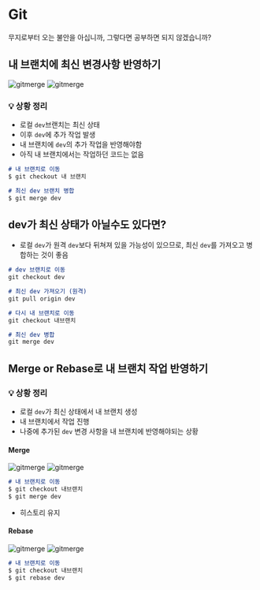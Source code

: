 # Git
무지로부터 오는 불안을 아십니까, 그렇다면 공부하면 되지 않겠습니까?<br>

## 내 브랜치에 최신 변경사항 반영하기

![gitmerge](git1.png)
![gitmerge](git2.png)

### 💡 상황 정리
- 로컬 <code>dev</code>브랜치는 최신 상태 
- 이후 <code>dev</code>에 추가 작업 발생
- 내 브랜치에 <code>dev</code>의 추가 작업을 반영해야함
- 아직 내 브랜치에서는 작업하던 코드는 없음

```md
# 내 브랜치로 이동
$ git checkout 내 브랜치

# 최신 dev 브랜치 병합
$ git merge dev
```

## dev가 최신 상태가 아닐수도 있다면?
- 로컬 <code>dev</code>가 원격 <code>dev</code>보다 뒤쳐져 있을 가능성이 있으므로, 최신 <code>dev</code>를 가져오고 병합하는 것이 좋음

```md
# dev 브랜치로 이동
git checkout dev

# 최신 dev 가져오기 (원격)
git pull origin dev

# 다시 내 브랜치로 이동
git checkout 내브랜치

# 최신 dev 병합
git merge dev
```

## Merge or Rebase로 내 브랜치 작업 반영하기

### 💡 상황 정리
- 로컬 <code>dev</code>가 최신 상태에서 내 브랜치 생성
- 내 브랜치에서 작업 진행
- 나중에 추가된 <code>dev</code> 변경 사항을 내 브랜치에 반영해야되는 상황

#### Merge 
![gitmerge](git5.png)
![gitmerge](git6.png)

```md
# 내 브랜치로 이동
$ git checkout 내브랜치
$ git merge dev
```
- 히스토리 유지

#### Rebase

![gitmerge](git3.png)
![gitmerge](git4.png)

```md
# 내 브랜치로 이동
$ git checkout 내브랜치
$ git rebase dev
```